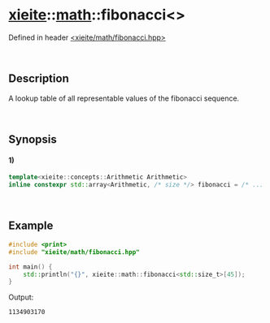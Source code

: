 # [xieite](../../xieite.md)\:\:[math](../../math.md)\:\:fibonacci\<\>
Defined in header [<xieite/math/fibonacci.hpp>](../../../include/xieite/math/fibonacci.hpp)

&nbsp;

## Description
A lookup table of all representable values of the fibonacci sequence.

&nbsp;

## Synopsis
#### 1)
```cpp
template<xieite::concepts::Arithmetic Arithmetic>
inline constexpr std::array<Arithmetic, /* size */> fibonacci = /* ... */
```

&nbsp;

## Example
```cpp
#include <print>
#include "xieite/math/fibonacci.hpp"

int main() {
    std::println("{}", xieite::math::fibonacci<std::size_t>[45]);
}
```
Output:
```
1134903170
```
